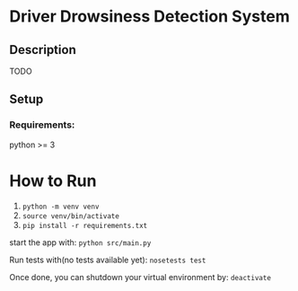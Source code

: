 # Driver Drowsiness Detection System

## Description
TODO

## Setup
### Requirements:
python >= 3

How to Run
===

1. `python -m venv venv`
1. `source venv/bin/activate`
1. `pip install -r requirements.txt`

start the app with:
`python src/main.py`

Run tests with(no tests available yet):
`nosetests test`

Once done, you can shutdown your virtual environment by:
`deactivate`
